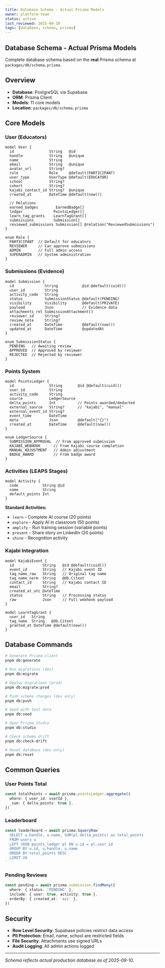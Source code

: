 ```yaml
---
title: Database Schema - Actual Prisma Models
owner: platform-team
status: active
last_reviewed: 2025-09-10
tags: [database, schema, prisma]
---
```


## Database Schema - Actual Prisma Models

Complete database schema based on the **real** Prisma schema at `packages/db/schema.prisma`.

## Overview

- **Database**: PostgreSQL via Supabase
- **ORM**: Prisma Client
- **Models**: 11 core models
- **Location**: `packages/db/schema.prisma`

## Core Models

### User (Educators)

```prisma
model User {
  id                String   @id
  handle            String   @unique
  name              String
  email             String   @unique
  avatar_url        String?
  role              Role     @default(PARTICIPANT)
  user_type         UserType @default(EDUCATOR)
  school            String?
  cohort            String?
  kajabi_contact_id String?  @unique
  created_at        DateTime @default(now())

  // Relations
  earned_badges        EarnedBadge[]
  ledger              PointsLedger[]
  learn_tag_grants    LearnTagGrant[]
  submissions         Submission[]
  reviewed_submissions Submission[] @relation("ReviewedSubmissions")
}

enum Role {
  PARTICIPANT  // Default for educators
  REVIEWER     // Can approve submissions
  ADMIN        // Full admin access
  SUPERADMIN   // System administration
}
```

### Submissions (Evidence)

```prisma
model Submission {
  id              String           @id @default(cuid())
  user_id         String
  activity_code   String
  status          SubmissionStatus @default(PENDING)
  visibility      Visibility       @default(PRIVATE)
  payload         Json             // Evidence data
  attachments_rel SubmissionAttachment[]
  reviewer_id     String?
  review_note     String?
  created_at      DateTime         @default(now())
  updated_at      DateTime         @updatedAt
}

enum SubmissionStatus {
  PENDING   // Awaiting review
  APPROVED  // Approved by reviewer
  REJECTED  // Rejected by reviewer
}
```

### Points System

```prisma
model PointsLedger {
  id                String       @id @default(cuid())
  user_id           String
  activity_code     String
  source            LedgerSource
  delta_points      Int          // Points awarded/deducted
  external_source   String?      // "kajabi", "manual"
  external_event_id String?
  event_time        DateTime
  meta              Json         @default("{}")
  created_at        DateTime     @default(now())
}

enum LedgerSource {
  SUBMISSION_APPROVAL  // From approved submission
  KAJABI_WEBHOOK      // From Kajabi course completion
  MANUAL_ADJUSTMENT   // Admin adjustment
  BADGE_AWARD         // From badge award
}
```

### Activities (LEAPS Stages)

```prisma
model Activity {
  code           String @id
  name           String
  default_points Int
}
```

**Standard Activities:**

- `learn` - Complete AI course (20 points)
- `explore` - Apply AI in classroom (50 points)
- `amplify` - Run training session (variable points)
- `present` - Share story on LinkedIn (20 points)
- `shine` - Recognition activity

### Kajabi Integration

```prisma
model KajabiEvent {
  id             String   @id @default(cuid())
  event_id       String   // Kajabi event ID
  tag_name_raw   String   // Original tag name
  tag_name_norm  String   @db.Citext
  contact_id     String   // Kajabi contact ID
  email          String?
  created_at_utc DateTime
  status         String   // Processing status
  raw            Json     // Full webhook payload
}

model LearnTagGrant {
  user_id   String
  tag_name  String   @db.Citext
  granted_at DateTime @default(now())
}
```

## Database Commands

```bash
# Generate Prisma client
pnpm db:generate

# Run migrations (dev)
pnpm db:migrate

# Deploy migrations (prod)
pnpm db:migrate:prod

# Push schema changes (dev only)
pnpm db:push

# Seed with test data
pnpm db:seed

# Open Prisma Studio
pnpm db:studio

# Check schema drift
pnpm db:check-drift

# Reset database (dev only)
pnpm db:reset
```

## Common Queries

### User Points Total

```typescript
const totalPoints = await prisma.pointsLedger.aggregate({
  where: { user_id: userId },
  _sum: { delta_points: true },
})
```

### Leaderboard

```typescript
const leaderboard = await prisma.$queryRaw`
  SELECT u.handle, u.name, SUM(pl.delta_points) as total_points
  FROM users u
  LEFT JOIN points_ledger pl ON u.id = pl.user_id  
  GROUP BY u.id, u.handle, u.name
  ORDER BY total_points DESC
  LIMIT 20
`
```

### Pending Reviews

```typescript
const pending = await prisma.submission.findMany({
  where: { status: 'PENDING' },
  include: { user: true, activity: true },
  orderBy: { created_at: 'asc' },
})
```

## Security

- **Row Level Security**: Supabase policies restrict data access
- **PII Protection**: Email, name, school are restricted fields
- **File Security**: Attachments use signed URLs
- **Audit Logging**: All admin actions logged

---

_Schema reflects actual production database as of 2025-09-10._
